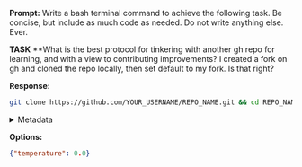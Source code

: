 **Prompt:**
Write a bash terminal command to achieve the following task.
Be concise, but include as much code as needed. Do not write anything else. Ever.

**TASK**
**What is the best protocol for tinkering with another gh repo for learning, and with a view to contributing improvements? I created a fork on gh and cloned the repo locally, then set default to my fork. Is that right?


**Response:**
```bash
git clone https://github.com/YOUR_USERNAME/REPO_NAME.git && cd REPO_NAME && git remote add upstream https://github.com/ORIGINAL_OWNER/REPO_NAME.git && git fetch upstream && git checkout main && git merge upstream/main
```

<details><summary>Metadata</summary>

- Duration: 2270 ms
- Datetime: 2024-01-12T11:42:54.312895
- Model: gpt-4-1106-preview

</details>

**Options:**
```json
{"temperature": 0.0}
```

